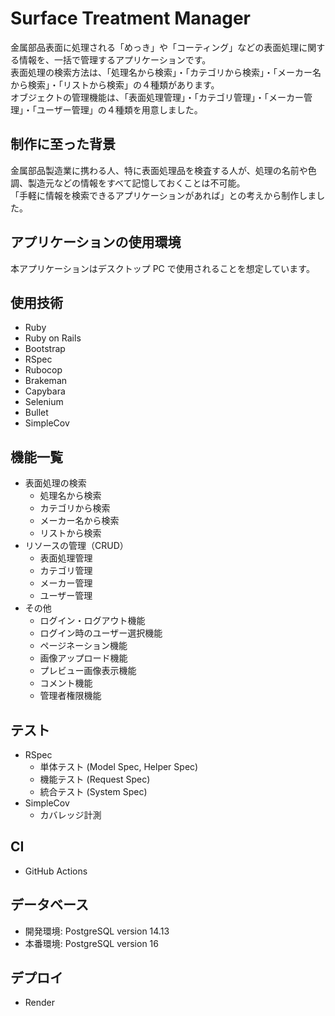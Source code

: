 # Surface Treatment Manager
金属部品表面に処理される「めっき」や「コーティング」などの表面処理に関する情報を、一括で管理するアプリケーションです。<br>
表面処理の検索方法は、「処理名から検索」・「カテゴリから検索」・「メーカー名から検索」・「リストから検索」の４種類があります。<br>
オブジェクトの管理機能は、「表面処理管理」・「カテゴリ管理」・「メーカー管理」・「ユーザー管理」の４種類を用意しました。

## 制作に至った背景
金属部品製造業に携わる人、特に表面処理品を検査する人が、処理の名前や色調、製造元などの情報をすべて記憶しておくことは不可能。<br>
「手軽に情報を検索できるアプリケーションがあれば」との考えから制作しました。<br>

## アプリケーションの使用環境
本アプリケーションはデスクトップ PC で使用されることを想定しています。

## 使用技術
- Ruby
- Ruby on Rails
- Bootstrap
- RSpec
- Rubocop
- Brakeman
- Capybara
- Selenium
- Bullet
- SimpleCov

## 機能一覧
- 表面処理の検索
  - 処理名から検索
  - カテゴリから検索
  - メーカー名から検索
  - リストから検索
- リソースの管理（CRUD）
  - 表面処理管理
  - カテゴリ管理
  - メーカー管理
  - ユーザー管理
- その他
  - ログイン・ログアウト機能
  - ログイン時のユーザー選択機能
  - ページネーション機能
  - 画像アップロード機能
  - プレビュー画像表示機能
  - コメント機能
  - 管理者権限機能

## テスト
- RSpec
  - 単体テスト (Model Spec, Helper Spec)
  - 機能テスト (Request Spec)
  - 統合テスト (System Spec)
- SimpleCov
  - カバレッジ計測

## CI
- GitHub Actions

## データベース
- 開発環境: PostgreSQL version 14.13
- 本番環境: PostgreSQL version 16

## デプロイ
- Render
